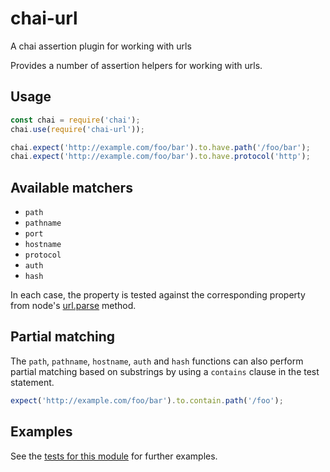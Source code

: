 # chai-url
A chai assertion plugin for working with urls

Provides a number of assertion helpers for working with urls.

## Usage

```js
const chai = require('chai');
chai.use(require('chai-url'));

chai.expect('http://example.com/foo/bar').to.have.path('/foo/bar');
chai.expect('http://example.com/foo/bar').to.have.protocol('http');
```

## Available matchers

* `path`
* `pathname`
* `port`
* `hostname`
* `protocol`
* `auth`
* `hash`

In each case, the property is tested against the corresponding property from node's [url.parse](https://nodejs.org/api/url.html#url_url_strings_and_url_objects) method.

## Partial matching

The `path`, `pathname`, `hostname`, `auth` and `hash` functions can also perform partial matching based on substrings by using a `contains` clause in the test statement.

```js
expect('http://example.com/foo/bar').to.contain.path('/foo');
```

## Examples

See the [tests for this module](./test/index.js) for further examples.
